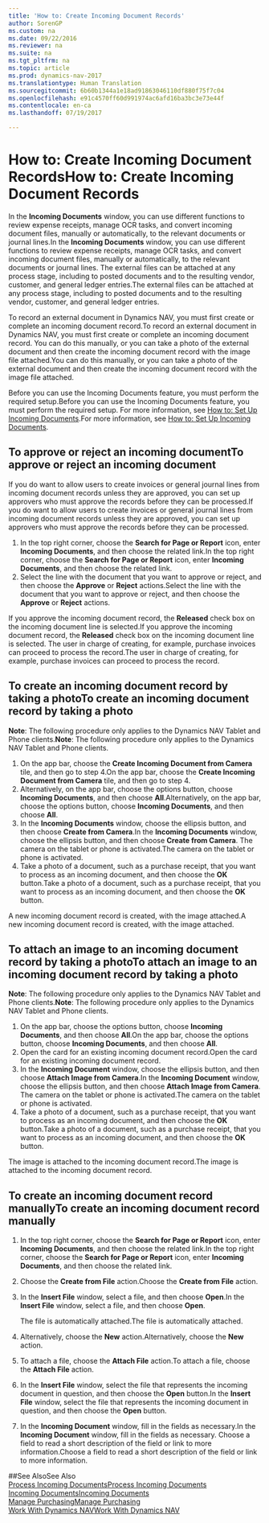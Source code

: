 ```yaml
---
title: 'How to: Create Incoming Document Records'
author: SorenGP
ms.custom: na
ms.date: 09/22/2016
ms.reviewer: na
ms.suite: na
ms.tgt_pltfrm: na
ms.topic: article
ms.prod: dynamics-nav-2017
ms.translationtype: Human Translation
ms.sourcegitcommit: 6b60b1344a1e18ad91863046110df880f75f7c04
ms.openlocfilehash: e91c4570ff60d991974ac6afd16ba3bc3e73e44f
ms.contentlocale: en-ca
ms.lasthandoff: 07/19/2017

---
```


# <a name="how-to-create-incoming-document-records"></a><span data-ttu-id="a604a-102">How to: Create Incoming Document Records</span><span class="sxs-lookup"><span data-stu-id="a604a-102">How to: Create Incoming Document Records</span></span>
<span data-ttu-id="a604a-103">In the **Incoming Documents** window, you can use different functions to review expense receipts, manage OCR tasks, and convert incoming document files, manually or automatically, to the relevant documents or journal lines.</span><span class="sxs-lookup"><span data-stu-id="a604a-103">In the **Incoming Documents** window, you can use different functions to review expense receipts, manage OCR tasks, and convert incoming document files, manually or automatically, to the relevant documents or journal lines.</span></span> <span data-ttu-id="a604a-104">The external files can be attached at any process stage, including to posted documents and to the resulting vendor, customer, and general ledger entries.</span><span class="sxs-lookup"><span data-stu-id="a604a-104">The external files can be attached at any process stage, including to posted documents and to the resulting vendor, customer, and general ledger entries.</span></span>

<span data-ttu-id="a604a-105">To record an external document in Dynamics NAV, you must first create or complete an incoming document record.</span><span class="sxs-lookup"><span data-stu-id="a604a-105">To record an external document in Dynamics NAV, you must first create or complete an incoming document record.</span></span> <span data-ttu-id="a604a-106">You can do this manually, or you can take a photo of the external document and then create the incoming document record with the image file attached.</span><span class="sxs-lookup"><span data-stu-id="a604a-106">You can do this manually, or you can take a photo of the external document and then create the incoming document record with the image file attached.</span></span>

<span data-ttu-id="a604a-107">Before you can use the Incoming Documents feature, you must perform the required setup.</span><span class="sxs-lookup"><span data-stu-id="a604a-107">Before you can use the Incoming Documents feature, you must perform the required setup.</span></span> <span data-ttu-id="a604a-108">For more information, see [How to: Set Up Incoming Documents](across-how-setup-income-documents.md).</span><span class="sxs-lookup"><span data-stu-id="a604a-108">For more information, see [How to: Set Up Incoming Documents](across-how-setup-income-documents.md).</span></span>

## <a name="to-approve-or-reject-an-incoming-document"></a><span data-ttu-id="a604a-109">To approve or reject an incoming document</span><span class="sxs-lookup"><span data-stu-id="a604a-109">To approve or reject an incoming document</span></span>
<span data-ttu-id="a604a-110">If you do want to allow users to create invoices or general journal lines from incoming document records unless they are approved, you can set up approvers who must approve the records before they can be processed.</span><span class="sxs-lookup"><span data-stu-id="a604a-110">If you do want to allow users to create invoices or general journal lines from incoming document records unless they are approved, you can set up approvers who must approve the records before they can be processed.</span></span>

1. <span data-ttu-id="a604a-111">In the top right corner, choose the **Search for Page or Report** icon, enter **Incoming Documents**, and then choose the related link.</span><span class="sxs-lookup"><span data-stu-id="a604a-111">In the top right corner, choose the **Search for Page or Report** icon, enter **Incoming Documents**, and then choose the related link.</span></span>
2. <span data-ttu-id="a604a-112">Select the line with the document that you want to approve or reject, and then choose the **Approve** or **Reject** actions.</span><span class="sxs-lookup"><span data-stu-id="a604a-112">Select the line with the document that you want to approve or reject, and then choose the **Approve** or **Reject** actions.</span></span>

<span data-ttu-id="a604a-113">If you approve the incoming document record, the **Released** check box on the incoming document line is selected.</span><span class="sxs-lookup"><span data-stu-id="a604a-113">If you approve the incoming document record, the **Released** check box on the incoming document line is selected.</span></span> <span data-ttu-id="a604a-114">The user in charge of creating, for example, purchase invoices can proceed to process the record.</span><span class="sxs-lookup"><span data-stu-id="a604a-114">The user in charge of creating, for example, purchase invoices can proceed to process the record.</span></span>

## <a name="to-create-an-incoming-document-record-by-taking-a-photo"></a><span data-ttu-id="a604a-115">To create an incoming document record by taking a photo</span><span class="sxs-lookup"><span data-stu-id="a604a-115">To create an incoming document record by taking a photo</span></span>
<span data-ttu-id="a604a-116">**Note**: The following procedure only applies to the Dynamics NAV Tablet and Phone clients.</span><span class="sxs-lookup"><span data-stu-id="a604a-116">**Note**: The following procedure only applies to the Dynamics NAV Tablet and Phone clients.</span></span>

1. <span data-ttu-id="a604a-117">On the app bar, choose the **Create Incoming Document from Camera** tile, and then go to step 4.</span><span class="sxs-lookup"><span data-stu-id="a604a-117">On the app bar, choose the **Create Incoming Document from Camera** tile, and then go to step 4.</span></span>
2. <span data-ttu-id="a604a-118">Alternatively, on the app bar, choose the options button, choose **Incoming Documents**, and then choose **All**.</span><span class="sxs-lookup"><span data-stu-id="a604a-118">Alternatively, on the app bar, choose the options button, choose **Incoming Documents**, and then choose **All**.</span></span>
3. <span data-ttu-id="a604a-119">In the **Incoming Documents** window, choose the ellipsis button, and then choose **Create from Camera**.</span><span class="sxs-lookup"><span data-stu-id="a604a-119">In the **Incoming Documents** window, choose the ellipsis button, and then choose **Create from Camera**.</span></span> <span data-ttu-id="a604a-120">The camera on the tablet or phone is activated.</span><span class="sxs-lookup"><span data-stu-id="a604a-120">The camera on the tablet or phone is activated.</span></span>
4. <span data-ttu-id="a604a-121">Take a photo of a document, such as a purchase receipt, that you want to process as an incoming document, and then choose the **OK** button.</span><span class="sxs-lookup"><span data-stu-id="a604a-121">Take a photo of a document, such as a purchase receipt, that you want to process as an incoming document, and then choose the **OK** button.</span></span>

<span data-ttu-id="a604a-122">A new incoming document record is created, with the image attached.</span><span class="sxs-lookup"><span data-stu-id="a604a-122">A new incoming document record is created, with the image attached.</span></span>

## <a name="to-attach-an-image-to-an-incoming-document-record-by-taking-a-photo"></a><span data-ttu-id="a604a-123">To attach an image to an incoming document record by taking a photo</span><span class="sxs-lookup"><span data-stu-id="a604a-123">To attach an image to an incoming document record by taking a photo</span></span>
<span data-ttu-id="a604a-124">**Note**: The following procedure only applies to the Dynamics NAV Tablet and Phone clients.</span><span class="sxs-lookup"><span data-stu-id="a604a-124">**Note**: The following procedure only applies to the Dynamics NAV Tablet and Phone clients.</span></span>

1. <span data-ttu-id="a604a-125">On the app bar, choose the options button, choose **Incoming Documents**, and then choose **All**.</span><span class="sxs-lookup"><span data-stu-id="a604a-125">On the app bar, choose the options button, choose **Incoming Documents**, and then choose **All**.</span></span>
2. <span data-ttu-id="a604a-126">Open the card for an existing incoming document record.</span><span class="sxs-lookup"><span data-stu-id="a604a-126">Open the card for an existing incoming document record.</span></span>
3. <span data-ttu-id="a604a-127">In the **Incoming Document** window, choose the ellipsis button, and then choose **Attach Image from Camera**.</span><span class="sxs-lookup"><span data-stu-id="a604a-127">In the **Incoming Document** window, choose the ellipsis button, and then choose **Attach Image from Camera**.</span></span> <span data-ttu-id="a604a-128">The camera on the tablet or phone is activated.</span><span class="sxs-lookup"><span data-stu-id="a604a-128">The camera on the tablet or phone is activated.</span></span>
4. <span data-ttu-id="a604a-129">Take a photo of a document, such as a purchase receipt, that you want to process as an incoming document, and then choose the **OK** button.</span><span class="sxs-lookup"><span data-stu-id="a604a-129">Take a photo of a document, such as a purchase receipt, that you want to process as an incoming document, and then choose the **OK** button.</span></span>

<span data-ttu-id="a604a-130">The image is attached to the incoming document record.</span><span class="sxs-lookup"><span data-stu-id="a604a-130">The image is attached to the incoming document record.</span></span>

## <a name="to-create-an-incoming-document-record-manually"></a><span data-ttu-id="a604a-131">To create an incoming document record manually</span><span class="sxs-lookup"><span data-stu-id="a604a-131">To create an incoming document record manually</span></span>
1. <span data-ttu-id="a604a-132">In the top right corner, choose the **Search for Page or Report** icon, enter **Incoming Documents**, and then choose the related link.</span><span class="sxs-lookup"><span data-stu-id="a604a-132">In the top right corner, choose the **Search for Page or Report** icon, enter **Incoming Documents**, and then choose the related link.</span></span>
2. <span data-ttu-id="a604a-133">Choose the **Create from File** action.</span><span class="sxs-lookup"><span data-stu-id="a604a-133">Choose the **Create from File** action.</span></span>  
3. <span data-ttu-id="a604a-134">In the **Insert File** window, select a file, and then choose **Open**.</span><span class="sxs-lookup"><span data-stu-id="a604a-134">In the **Insert File** window, select a file, and then choose **Open**.</span></span>

    <span data-ttu-id="a604a-135">The file is automatically attached.</span><span class="sxs-lookup"><span data-stu-id="a604a-135">The file is automatically attached.</span></span>
4. <span data-ttu-id="a604a-136">Alternatively, choose the **New** action.</span><span class="sxs-lookup"><span data-stu-id="a604a-136">Alternatively, choose the **New** action.</span></span>
5. <span data-ttu-id="a604a-137">To attach a file, choose the **Attach File** action.</span><span class="sxs-lookup"><span data-stu-id="a604a-137">To attach a file, choose the **Attach File** action.</span></span>
6. <span data-ttu-id="a604a-138">In the **Insert File** window, select the file that represents the incoming document in question, and then choose the **Open** button.</span><span class="sxs-lookup"><span data-stu-id="a604a-138">In the **Insert File** window, select the file that represents the incoming document in question, and then choose the **Open** button.</span></span>
7. <span data-ttu-id="a604a-139">In the **Incoming Document** window, fill in the fields as necessary.</span><span class="sxs-lookup"><span data-stu-id="a604a-139">In the **Incoming Document** window, fill in the fields as necessary.</span></span> <span data-ttu-id="a604a-140">Choose a field to read a short description of the field or link to more information.</span><span class="sxs-lookup"><span data-stu-id="a604a-140">Choose a field to read a short description of the field or link to more information.</span></span>

##<a name="see-also"></a><span data-ttu-id="a604a-141">See Also</span><span class="sxs-lookup"><span data-stu-id="a604a-141">See Also</span></span>  
[<span data-ttu-id="a604a-142">Process Incoming Documents</span><span class="sxs-lookup"><span data-stu-id="a604a-142">Process Incoming Documents</span></span>](across-process-income-documents.md)  
[<span data-ttu-id="a604a-143">Incoming Documents</span><span class="sxs-lookup"><span data-stu-id="a604a-143">Incoming Documents</span></span>](across-income-documents.md)  
[<span data-ttu-id="a604a-144">Manage Purchasing</span><span class="sxs-lookup"><span data-stu-id="a604a-144">Manage Purchasing</span></span>](purchasing-manage-purchasing.md)  
[<span data-ttu-id="a604a-145">Work With Dynamics NAV</span><span class="sxs-lookup"><span data-stu-id="a604a-145">Work With Dynamics NAV</span></span>](ui-work-product.md)

